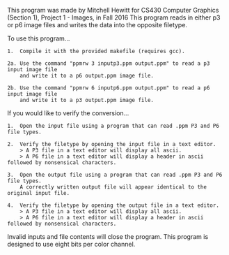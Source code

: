 This program was made by Mitchell Hewitt for CS430 Computer Graphics (Section 1), Project 1 - Images, in Fall 2016
This program reads in either p3 or p6 image files and writes the data into the opposite filetype.

To use this program...

	1.  Compile it with the provided makefile (requires gcc).

	2a. Use the command "ppmrw 3 inputp3.ppm output.ppm" to read a p3 input image file
	    and write it to a p6 output.ppm image file.

	2b. Use the command "ppmrw 6 inputp6.ppm output.ppm" to read a p6 input image file
	    and write it to a p3 output.ppm image file.

If you would like to verify the conversion...

	1.  Open the input file using a program that can read .ppm P3 and P6 file types.

	2.  Verify the filetype by opening the input file in a text editor.
		> A P3 file in a text editor will display all ascii.
		> A P6 file in a text editor will display a header in ascii followed by nonsensical characters.

	3.  Open the output file using a program that can read .ppm P3 and P6 file types.
	    A correctly written output file will appear identical to the original input file.

	4.  Verify the filetype by opening the output file in a text editor.
		> A P3 file in a text editor will display all ascii.
		> A P6 file in a text editor will display a header in ascii followed by nonsensical characters.

Invalid inputs and file contents will close the program. 
This program is designed to use eight bits per color channel.